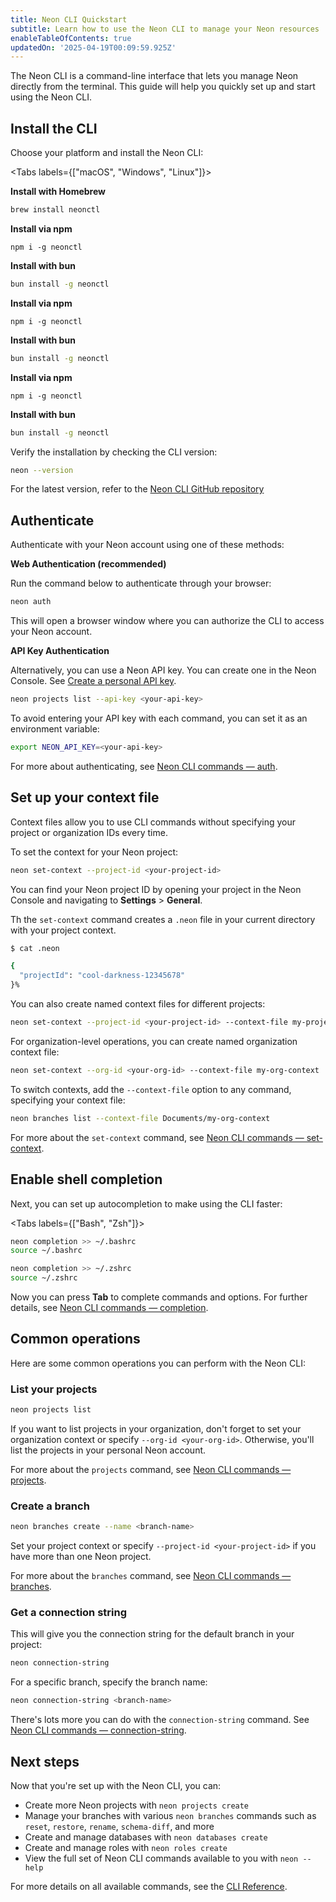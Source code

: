 ```yaml
---
title: Neon CLI Quickstart
subtitle: Learn how to use the Neon CLI to manage your Neon resources
enableTableOfContents: true
updatedOn: '2025-04-19T00:09:59.925Z'
---
```


The Neon CLI is a command-line interface that lets you manage Neon directly from the terminal. This guide will help you quickly set up and start using the Neon CLI.

<Steps>

## Install the CLI

Choose your platform and install the Neon CLI:

<Tabs labels={["macOS", "Windows", "Linux"]}>

<TabItem>

**Install with Homebrew**
```bash
brew install neonctl
```

**Install via npm**
```shell
npm i -g neonctl
```

**Install with bun**
```bash
bun install -g neonctl
```

</TabItem>

<TabItem>

**Install via npm**
```shell
npm i -g neonctl
```

**Install with bun**
```bash
bun install -g neonctl
```

</TabItem>

<TabItem>

**Install via npm**
```shell
npm i -g neonctl
```

**Install with bun**
```bash
bun install -g neonctl
```

</TabItem>

</Tabs>

Verify the installation by checking the CLI version:
```bash
neon --version
```

For the latest version, refer to the [Neon CLI GitHub repository](https://github.com/neondatabase/neonctl)

## Authenticate

Authenticate with your Neon account using one of these methods:

**Web Authentication (recommended)**

Run the command below to authenticate through your browser:

```bash
neon auth
```

This will open a browser window where you can authorize the CLI to access your Neon account.

**API Key Authentication**

Alternatively, you can use a Neon API key. You can create one in the Neon Console. See [Create a personal API key](https://neon.tech/docs/manage/api-keys#create-a-personal-api-key).

```bash
neon projects list --api-key <your-api-key>
```

To avoid entering your API key with each command, you can set it as an environment variable:

```bash
export NEON_API_KEY=<your-api-key>
```

For more about authenticating, see [Neon CLI commands — auth](/docs/reference/cli-auth).

## Set up your context file

Context files allow you to use CLI commands without specifying your project or organization IDs every time.

To set the context for your Neon project:

```bash
neon set-context --project-id <your-project-id>
```

You can find your Neon project ID by opening your project in the Neon Console and navigating to **Settings** > **General**.

Th the `set-context` command creates a `.neon` file in your current directory with your project context.

```bash
$ cat .neon

{
  "projectId": "cool-darkness-12345678"
}%                         
```

You can also create named context files for different projects:

```bash
neon set-context --project-id <your-project-id> --context-file my-project-context
```

For organization-level operations, you can create named organization context file:

```bash
neon set-context --org-id <your-org-id> --context-file my-org-context
```

To switch contexts, add the `--context-file` option to any command, specifying your context file:

```bash
neon branches list --context-file Documents/my-org-context
```

For more about the `set-context` command, see [Neon CLI commands — set-context](/docs/reference/cli-set-context). 

## Enable shell completion

Next, you can set up autocompletion to make using the CLI faster:

<Tabs labels={["Bash", "Zsh"]}>

<TabItem>

```bash
neon completion >> ~/.bashrc
source ~/.bashrc
```

</TabItem>

<TabItem>

```bash
neon completion >> ~/.zshrc
source ~/.zshrc
```

</TabItem>

</Tabs>

Now you can press **Tab** to complete commands and options. For further details, see [Neon CLI commands — completion](/docs/reference/cli-completion).

## Common operations

Here are some common operations you can perform with the Neon CLI:

### List your projects

```bash
neon projects list
```

If you want to list projects in your organization, don't forget to set your organization context or specify `--org-id <your-org-id>`. Otherwise, you'll list the projects in your personal Neon account.

For more about the `projects` command, see [Neon CLI commands — projects](/docs/reference/cli-projects).

### Create a branch

```bash
neon branches create --name <branch-name>
```

Set your project context or specify `--project-id <your-project-id>` if you have more than one Neon project.

For more about the `branches` command, see [Neon CLI commands — branches](/docs/reference/cli-branches).

### Get a connection string

This will give you the connection string for the default branch in your project:

```bash
neon connection-string
```

For a specific branch, specify the branch name:

```bash
neon connection-string <branch-name>
```

There's lots more you can do with the `connection-string` command. See [Neon CLI commands — connection-string](/docs/reference/cli-connection-string).

## Next steps

Now that you're set up with the Neon CLI, you can:

- Create more Neon projects with `neon projects create`
- Manage your branches with various `neon branches` commands such as `reset`, `restore`, `rename`, `schema-diff`, and more 
- Create and manage databases with `neon databases create`
- Create and manage roles with `neon roles create`
- View the full set of Neon CLI commands available to you with `neon --help`

For more details on all available commands, see the [CLI Reference](/docs/reference/neon-cli).

</Steps>
